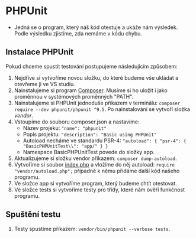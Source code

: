# PHPUnit

- Jedná se o program, který náš kód otestuje a ukáže nám výsledek. Podle výsledku zjistíme, zda nemáme v kódu chybu.

## Instalace PHPUnit

Pokud chceme spustit testování postupujeme následujícím způsobem:

1. Nejdříve si vytvoříme novou složku, do které budeme vše ukládat a otevřeme ji ve VS studiu.
1. Nainstalujeme si program [Composer](https://getcomposer.org/). Musíme si ho uložit i jako proměnnou v systémových proměnných "PATH".
1. Nainstalujeme si PHPUnit jednoduše příkazem v terminálu: `composer require --dev phpunit/phpunit ^9.5`. Po nainstalování se vytvoří složka _vendor_.
1. Vstoupíme do souboru composer.json a nastavíme:
   - Název projeku: `"name": "phpunit"`
   - Popis projektu: `"description": "Basic using PHPUnit"`
   - Autoload necháme ve standardu PSR-4: `"autoload": { "psr-4": { "BasicPHPUnitTest\\": "app/" } }`
   - Namespace BasicPHPUnitTest povede do složky app.
1. Aktualizujeme si složku vendor příkazem: `composer dump-autoload`.
1. Vytvoříme si soubor [index.php](index.php) a vložíme do něj autoload: `require "vendor/autoload.php";` případně k němu přidáme další kód našeho programu.
1. Ve složce app si vytvoříme program, který budeme chtít otestovat.
1. Ve složce tests si vytvoříme testy pro třídy, které nám ověří funkčnost programu.
## Spuštění testu
1. Testy spustíme příkazem: `vendor/bin/phpunit --verbose tests`.
